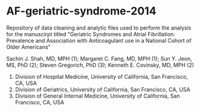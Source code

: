 # AF-geriatric-syndrome-2014

Repository of data cleaning and analytic files used to perform 
the analysis for the manuscirpt titled "Geriatric Syndromes and Atrial Fibrillation: 
Prevalence and Association with Anticoagulant 
use in a National Cohort of Older Americans"

Sachin J. Shah, MD, MPH (1); Margaret C. Fang, MD, MPH (1); Sun Y. Jeon, MS, PhD (2); 
Steven Gregorich, PhD (3); Kenneth E. Covinsky, MD, MPH (2)

1.	Division of Hospital Medicine, University of California, San Francisco, CA, USA
2.	Division of Geriatrics, University of California, San Francisco, CA, USA
3.	Division of General Internal Medicine, University of California, San Francisco, CA, USA
